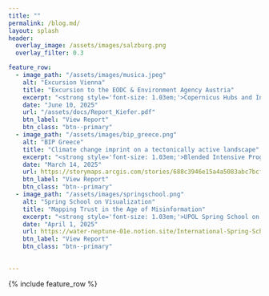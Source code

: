 ```yaml
---
title: ""
permalink: /blog.md/
layout: splash
header:
  overlay_image: /assets/images/salzburg.png
  overlay_filter: 0.3

feature_row:
  - image_path: "/assets/images/musica.jpeg" 
    alt: "Excursion Vienna"
    title: "Excursion to the EODC & Environment Agency Austria"
    excerpt: "<strong style='font-size: 1.03em;'>Copernicus Hubs and Institutions</strong><br><br>This is the report for the <b>Copernicus Hubs and Institutions</b> seminar excursion, which took place at the <b>Earth Observation Data Centre (EODC)</b> and the <b>Environment Agency Austria</b> in <b>Vienna on June 10, 2025</b>. The excursion helped us to gain a better understanding of the EU space program and its implementation in Austrian institutions."
    date: "June 10, 2025"
    url: "/assets/docs/Report_Kiefer.pdf"
    btn_label: "View Report"
    btn_class: "btn--primary"
  - image_path: "/assets/images/bip_greece.png" 
    alt: "BIP Greece"
    title: "Climate change imprint on a tectonically active landscape"
    excerpt: "<strong style='font-size: 1.03em;'>Blended Intensive Programme (BIP)</strong><br><br>This is the report for the <b>Blended Intensive Programme (BIP)</b> <i>Climate change imprint on a tectonically active landscape</i> that was organized and hosted by the National and Kapodistrian University of Athens (NKUA) from 1 February to 14 March 2025. The focus was on the climate change impact on the environment and landscape in <b>Naxos, Greece</b>."
    date: "March 14, 2025"
    url: https://storymaps.arcgis.com/stories/688c3946e15a4a5083abc7bcfb42c0bf
    btn_label: "View Report"
    btn_class: "btn--primary"
  - image_path: "/assets/images/springschool.png" 
    alt: "Spring School on Visualization"
    title: "Mapping Trust in the Age of Misinformation"
    excerpt: "<strong style='font-size: 1.03em;'>UPOL Spring School on Visualization</strong><br><br>This is the report for the <b>International Spring School on Visualization</b> entitled <i>Seeing Through Lies: Mapping Trust in the Age of Misinformation</i> that was hosted virtually by the Department of Geoinformatics at <b>Palacký University Olomouc</b> from April 1-2, 2025. The focus was on innovative and data-driven approaches to mapping trust."
    date: "April 1, 2025"
    url: https://water-neptune-01e.notion.site/International-Spring-School-on-Visualization-1d4575839f9f809fa131fcc1de2aaaab
    btn_label: "View Report"
    btn_class: "btn--primary"

 
---
```

{% include feature_row %}